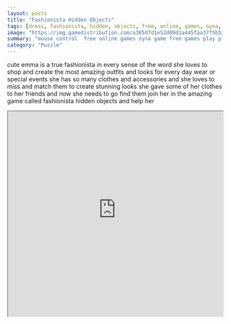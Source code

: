 ```yaml
---
layout: posts
title: "Fashionista Hidden Objects"
tags: [dress, fashionista, hidden, objects, free, online, games, oyna, game, free, games, play, play, games]
image: "https://img.gamedistribution.com/a385d7d1e52d89d1a445faa37f5b5307.jpg"
summary: "mouse control  free online games oyna game free games play play games"
category: "Puzzle"
---
```


cute emma is a true fashionista in every sense of the word she loves to shop and create the most amazing outfits and looks for every day wear or special events she has so many clothes and accessories and she loves to miss and match them to create stunning looks she gave some of her clothes to her friends and now she needs to go find them join her in the amazing game called fashionista hidden objects and help her

<iframe width="100%" height="480px;" src="https://flash.gamedistribution.com?game=a385d7d1e52d89d1a445faa37f5b5307"></iframe>